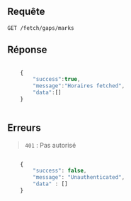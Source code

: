 ## Requête

`GET /fetch/gaps/marks`



## Réponse

```javascript
    
    {
        "success":true,
        "message":"Horaires fetched",
        "data":[]
    }
    
```

## Erreurs

> `401` : Pas autorisé

```javascript

    { 
        "success": false,
        "message": "Unauthenticated",
        "data" : []
    }

```
